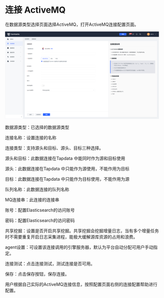 # 连接 ActiveMQ

在数据源类型选择页面选择ActiveMQ，打开ActiveMQ连接配置页面。

![](../../images/connect_activemq.png)

数据源类型：已选择的数据源类型

连接名称：设置连接的名称

连接类型：支持源头和目标、源头、目标三种选择。

源头和目标：此数据连接在Tapdata 中能同时作为源和目标使用

源头：此数据连接在Tapdata 中只能作为源使用，不能作用为目标

目标：此数据连接在Tapdata 中只能作为目标使用，不能作用为源

队列名称：此数据连接的队列名称

MQ连接串：此连接的连接串

账号：配置Elasticsearch的访问账号

密码：配置Elasticsearch的访问密码

共享挖掘：设置是否开启共享挖掘。共享挖掘会挖掘增量日志，当有多个增量任务时不需要重复开启日志采集进程，能极大缓解源库资源的占用和浪费。

agent设置：可设置该连接调用的引擎服务器，默认为平台自动分配可用户手动指定。

连接测试：点击连接测试，测试连接是否可用。

保存：点击保存按钮，保存连接。

用户根据自己实际的ActiveMQ连接信息，按照配置页面右侧的连接配置帮助进行配置。